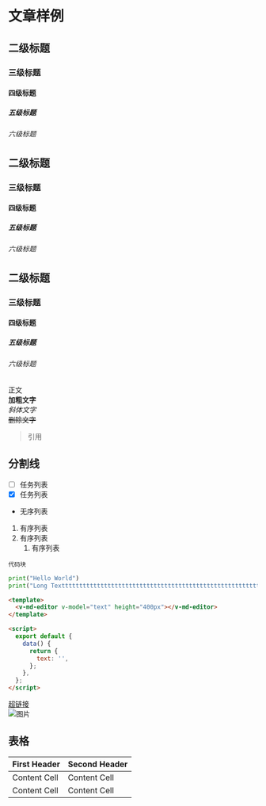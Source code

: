 # 文章样例
## 二级标题
### 三级标题
#### 四级标题
##### 五级标题
###### 六级标题
## 二级标题
### 三级标题
#### 四级标题
##### 五级标题
###### 六级标题
## 二级标题
### 三级标题
#### 四级标题
##### 五级标题
###### 六级标题
正文  
**加粗文字**  
*斜体文字*   
~~删除文字~~  
> 引用  

分割线  
------
- [ ] 任务列表
- [x] 任务列表
- 无序列表  
1. 有序列表
2. 有序列表
   1. 有序列表  

`代码块`  
```python
print("Hello World")
print("Long Textttttttttttttttttttttttttttttttttttttttttttttttttttttttttttttttttttt")
```  
```html
<template>
  <v-md-editor v-model="text" height="400px"></v-md-editor>
</template>

<script>
  export default {
    data() {
      return {
        text: '',
      };
    },
  };
</script>
```  
[超链接](https://markdown.com.cn/)  
![图片](https://markdown.com.cn/hero.png)  

## 表格
| First Header  | Second Header |
| ------------- | ------------- |
| Content Cell  | Content Cell  |
| Content Cell  | Content Cell  |


